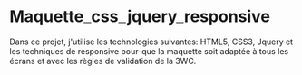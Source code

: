# Maquette_css_jquery_responsive
Dans ce projet, j'utilise les technologies suivantes: HTML5, CSS3, Jquery et les techniques de responsive pour-que la maquette soit adaptée à tous les écrans et avec les règles de validation de la 3WC.
